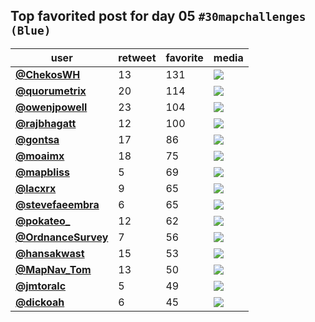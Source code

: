 ## Top favorited post for day 05 `#30mapchallenges (Blue)`
| user                                           |   retweet |   favorite | media                                                                                        |
|------------------------------------------------|-----------|------------|----------------------------------------------------------------------------------------------|
| **[@ChekosWH](https://t.co/C5hHKUs4C9)**       |        13 |        131 | ![](http://pbs.twimg.com/media/EmBjEshU8AE0gNp.jpg)                                          |
| **[@quorumetrix](https://t.co/FaZ30jCQtX)**    |        20 |        114 | ![](http://pbs.twimg.com/ext_tw_video_thumb/1324335093205250049/pu/img/qlRhi4aN71SBNJQr.jpg) |
| **[@owenjpowell](https://t.co/x2Sy3NHYkQ)**    |        23 |        104 | ![](http://pbs.twimg.com/ext_tw_video_thumb/1324265182307246080/pu/img/gc_PIghoqgNO8Zp1.jpg) |
| **[@rajbhagatt](https://t.co/HK1vbA3Iur)**     |        12 |        100 | ![](http://pbs.twimg.com/media/EmEOj-uU4AIyv3a.jpg)                                          |
| **[@gontsa](https://t.co/wyrXPndiQZ)**         |        17 |         86 | ![](http://pbs.twimg.com/media/EmFwuKhX0AE6x29.jpg)                                          |
| **[@moaimx](https://t.co/goI8FuiSvT)**         |        18 |         75 | ![](http://pbs.twimg.com/media/EmFIPb9XgAAbAwR.jpg)                                          |
| **[@mapbliss](https://t.co/T7U3bJL1Kl)**       |         5 |         69 | ![](http://pbs.twimg.com/media/EmFoQb6VoAAguvC.jpg)                                          |
| **[@lacxrx](https://t.co/yfOSaKEzaq)**         |         9 |         65 | ![](http://pbs.twimg.com/media/EmCYxDOW0AAisE7.jpg)                                          |
| **[@stevefaeembra](https://t.co/Q7e4Zr1Bsu)**  |         6 |         65 | ![](http://pbs.twimg.com/media/EmFTx7_WkAQvNsX.jpg)                                          |
| **[@pokateo_](https://t.co/bhkCPF5piz)**       |        12 |         62 | ![](http://pbs.twimg.com/media/EmEjS_GWoAAoBxk.jpg)                                          |
| **[@OrdnanceSurvey](https://t.co/7BxyCJ9CNW)** |         7 |         56 | ![](http://pbs.twimg.com/media/EmDR7uxXYAAToBt.jpg)                                          |
| **[@hansakwast](https://t.co/mJ9LMMHRQ7)**     |        15 |         53 | ![](http://pbs.twimg.com/media/EmCtoEHXUAMprS-.png)                                          |
| **[@MapNav_Tom](https://t.co/XMmYt57WdW)**     |        13 |         50 | ![](http://pbs.twimg.com/media/EmC1hIFXIAAgGkN.jpg)                                          |
| **[@jmtoralc](https://t.co/hTpR9YNprZ)**       |         5 |         49 | ![](http://pbs.twimg.com/media/EmB3ogsWMAAHvXo.jpg)                                          |
| **[@dickoah](https://t.co/4zqbZremRV)**        |         6 |         45 | ![](http://pbs.twimg.com/media/EmEQePzWoAAzClu.jpg)                                          |
 